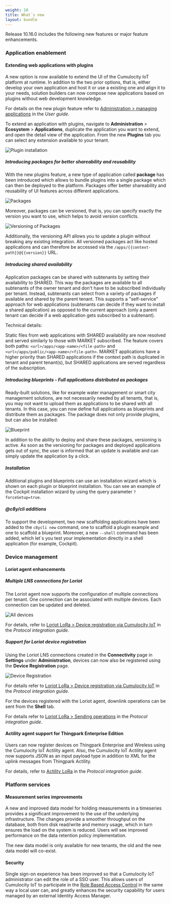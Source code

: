 ```yaml
---
weight: 10
title: What´s new
layout: bundle
---
```


Release 10.16.0 includes the following new features or major feature enhancements.

### Application enablement

#### Extending web applications with plugins

A new option is now available to extend the UI of the Cumulocity IoT platform at runtime. In addition to the two prior options, that is, either develop your own application and host it or use a existing one and align it to your needs, solution builders can now compose new applications based on plugins without web development knowledge.

For details on the new plugin feature refer to [Administration > managing applications](https://cumulocity.com/guides/10.16.0/users-guide/administration/#managing-applications) in the *User guide*.

To extend an application with plugins, navigate to **Administration** > **Ecosystem** > **Applications**, duplicate the application you want to extend, and open the detail view of the application. From the new **Plugins** tab you can select any extension available to your tenant.

![Plugin installation](/images/release-notes/plugin-install.png)

##### Introducing packages for better shareability and reusability

With the new plugins feature, a new type of application called **package** has been introduced which allows to bundle plugins into a single package which can then be deployed to the platform. Packages offer better shareability and reusability of UI features across different applications.

![Packages](/images/release-notes/packages-detail-view.png)

Moreover, packages can be versioned, that is, you can specify exactly the version you want to use, which helps to avoid version conflicts.

![Versioning of Packages](/images/release-notes/versions.png)

Additionally, the versioning API allows you to update a plugin without breaking any existing integration. All versioned packages act like hosted applications and can therefore be accessed via the `/apps/{{context-path}}@{{version}}` URL.

##### Introducing shared availability

Application packages can be shared with subtenants by setting their availability to SHARED. This way the packages are available to all subtenants of the owner tenant and don't have to be subscribed individually per tenant. Instead, subtenants can select from a variety of packages if available and shared by the parent tenant. This supports a "self-service" approach for web applications (subtenants can decide if they want to install a shared application) as opposed to the current approach (only a parent tenant can decide if a web application gets subscribed to a subtenant).

Technical details:

Static files from web applications with SHARED availability are now resolved and served similarly to those with MARKET subscribed. The feature covers both paths: `<url>/apps/<app-name>/<file-path>` and `<url>/apps/public/<app-name>/<file-path>`. MARKET applications have a higher priority than SHARED applications if the context path is duplicated in tenant and parent tenant(s), but SHARED applications are served regardless of the subscription.


##### Introducing blueprints - Full applications distributed as packages

Ready-built solutions, like for example water management or smart city management solutions, are not necessarily needed by all tenants, that is, you may not want to upload them as applications to be shared with all tenants. In this case, you can now define full applications as blueprints and distribute them as packages. The package does not only provide plugins, but can also be installed:

![Blueprint](/images/release-notes/blueprint.png)

In addition to the ability to deploy and share these packages, versioning is active. As soon as the versioning for packages and deployed applications gets out of sync, the user is informed that an update is available and can simply update the application by a click.

##### Installation

Additional plugins and blueprints can use an installation wizard which is shown on each plugin or blueprint installation. You can see an example of the Cockpit installation wizard by using the query parameter `?forceSetup=true`.


##### @c8y/cli additions

To support the development, two new scaffolding applications have been added to the `c8ycli new` command, one to scaffold a plugin example and one to scaffold a blueprint. Moreover, a new `--shell` command has been added, which let´s you test your implementation directly in a shell application (for example, Cockpit).


### Device management

#### Loriot agent enhancements

##### Multiple LNS connections for Loriot

The Loriot agent now supports the configuration of multiple connections per tenant. One connection can be associated with multiple devices. Each connection can be updated and deleted.

![All devices](/images/release-notes/multiple_lns_connection_loriot.png)

For details, refer to [Loriot LoRa > Device registration via Cumulocity IoT](https://cumulocity.com/guides/10.16.0/protocol-integration/lora-loriot/#configure-loriot-credentials-cumulocity) in the *Protocol integration guide*.

##### Support for Loriot device registration

Using the Loriot LNS connections created in the **Connectivity** page in **Settings** under **Administration**, devices can now also be registered using the **Device Registration** page.

![Device Registration](/images/release-notes/loriot-registration.png)

For details refer to [Loriot LoRa > Device registration via Cumulocity IoT](https://cumulocity.com/guides/10.16.0/protocol-integration/lora-loriot/#configure-loriot-credentials-cumulocity) in the *Protocol integration guide*.

For the devices registered with the Loriot agent, downlink operations can be sent from the **Shell** tab.

For details refer to [Loriot LoRa > Sending operations](https://cumulocity.com/guides/10.16.0/protocol-integration/lora-loriot/#operations-loriot) in the *Protocol integration guide*.

#### Actility agent support for Thingpark Enterprise Edition

Users can now register devices on Thingpark Enterprise and Wireless using the Cumulocity IoT Actility agent. Also, the Cumulocity IoT Actility agent now supports JSON as an input payload type in addition to XML for the uplink messages from Thingpark Actility.

For details, refer to [Actility LoRa](https://cumulocity.com/guides/10.16.0/protocol-integration/lora-actility/) in the *Protocol integration guide*.

### Platform services

#### Measurement series improvements

A new and improved data model for holding measurements in a timeseries provides a significant improvement to the use of the underlying infrastructure. The changes provide a smoother throughput on the database, both from disk read/write and memory usage, which in turn ensures the load on the system is reduced. Users will see improved performance on the data retention policy implementation.

The new data model is only available for new tenants, the old and the new data model will co-exist.

#### Security

Single sign-on experience has been improved so that a Cumulocity IoT administrator can edit the role of a SSO user. This allows users of Cumulocity IoT to participate in the [Role Based Access Control](https://cumulocity.com/guides/10.16.0/concepts/tenant-hierarchy/#comparison) in the same way a local user can, and greatly enhances the security capability for users managed by an external Identity Access Manager.
